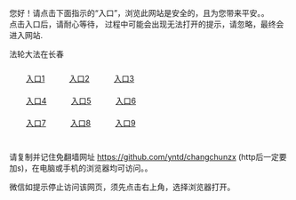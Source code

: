 您好！请点击下面指示的“入口”，浏览此网站是安全的，且为您带来平安。。 <br/>
点击入口后，请耐心等待， 过程中可能会出现无法打开的提示，请忽略，最终会进入网站. </br>

法轮大法在长春<br/>
<div style="padding:10px"><a style="margin:20px" target="_blank" href="https://dimrab3ee4jb6.cloudfront.net/2Qpsp?nuyiyarf" id="ccLink1" rel="nofollow">入口1</a> <a target="_blank" style="margin:20px" href="https://dk2kri2c20jdp.cloudfront.net/2Qpsp?pgqbyjce" id="ccLink2" rel="nofollow">入口2</a> <a style="margin:20px" target="_blank" href="https://d1rva23nzuvjqe.cloudfront.net/2Qpsp?iekaaht" id="ccLink3" rel="nofollow">入口3</a></div>

<div style="padding:10px" ><a style="margin:20px" target="_blank" href="https://dimrab3ee4jb6.cloudfront.net/2Qpsp?nuyiyarf" id="ccLink4" rel="nofollow">入口4</a> <a style="margin:20px" href="https://dk2kri2c20jdp.cloudfront.net/2Qpsp?pgqbyjce" target="_blank" id="ccLink5" rel="nofollow">入口5</a> <a style="margin:20px" href="https://d1rva23nzuvjqe.cloudfront.net/2Qpsp?iekaaht" target="_blank" id="ccLink6" rel="nofollow">入口6</a></div>

<div style="padding:10px"><a style="margin:20px" target="_blank" href="https://dimrab3ee4jb6.cloudfront.net/2Qpsp?nuyiyarf" id="ccLink7" rel="nofollow">入口7</a> <a style="margin:20px" href="https://dk2kri2c20jdp.cloudfront.net/2Qpsp?pgqbyjce" target="_blank" id="ccLink8" rel="nofollow">入口8</a> <a style="margin:20px" target="_blank" href="https://d1rva23nzuvjqe.cloudfront.net/2Qpsp?iekaaht" id="ccLink9" rel="nofollow">入口9</a></div>

<br/>



请复制并记住免翻墙网址 https://github.com/yntd/changchunzx (http后一定要加s)，在电脑或手机的浏览器均可访问。。<br/>

微信如提示停止访问该网页，须先点击右上角，选择浏览器打开。
